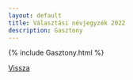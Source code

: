 ```yaml
---
layout: default
title: Választási névjegyzék 2022
description: Gasztony
---
```


{% include Gasztony.html %}

[Vissza](./)